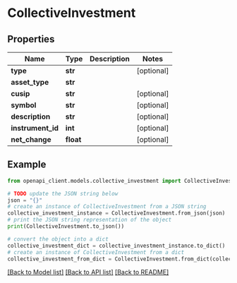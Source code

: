 # CollectiveInvestment


## Properties

Name | Type | Description | Notes
------------ | ------------- | ------------- | -------------
**type** | **str** |  | [optional] 
**asset_type** | **str** |  | 
**cusip** | **str** |  | [optional] 
**symbol** | **str** |  | [optional] 
**description** | **str** |  | [optional] 
**instrument_id** | **int** |  | [optional] 
**net_change** | **float** |  | [optional] 

## Example

```python
from openapi_client.models.collective_investment import CollectiveInvestment

# TODO update the JSON string below
json = "{}"
# create an instance of CollectiveInvestment from a JSON string
collective_investment_instance = CollectiveInvestment.from_json(json)
# print the JSON string representation of the object
print(CollectiveInvestment.to_json())

# convert the object into a dict
collective_investment_dict = collective_investment_instance.to_dict()
# create an instance of CollectiveInvestment from a dict
collective_investment_from_dict = CollectiveInvestment.from_dict(collective_investment_dict)
```
[[Back to Model list]](../README.md#documentation-for-models) [[Back to API list]](../README.md#documentation-for-api-endpoints) [[Back to README]](../README.md)


